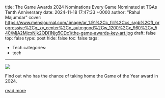 title: The Game Awards 2024 Nominations Every Game Nominated at TGAs Tenth Anniversary
date: 2024-11-18 17:47:33 +0000
author: "Rahul Majumdar"
cover: https://www.mensjournal.com/.image/ar_1.91%2Cc_fill%2Ccs_srgb%2Cfl_progressive%2Cg_xy_center%2Cq_auto:good%2Cw_1200%2Cx_960%2Cy_540/MjA2MjcxNjk2ODI1Njg5ODc1/the-game-awards-key-art.jpg
draft: false
top: false
type: post
hide: false
toc: false
tags:
  - Tech
categories:
  - tech
---

![](https://www.mensjournal.com/.image/ar_1.91%2Cc_fill%2Ccs_srgb%2Cfl_progressive%2Cg_xy_center%2Cq_auto:good%2Cw_1200%2Cx_960%2Cy_540/MjA2MjcxNjk2ODI1Njg5ODc1/the-game-awards-key-art.jpg)

Find out who has the chance of taking home the Game of the Year award in 2024.

[read more](https://www.mensjournal.com/videogames/the-game-awards-2024-nominations)
